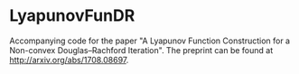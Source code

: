 # LyapunovFunDR
Accompanying code for the paper "A Lyapunov Function Construction for a Non-convex Douglas–Rachford Iteration". The preprint can be found at http://arxiv.org/abs/1708.08697.
